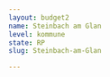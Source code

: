 ```yaml
---
layout: budget2
name: Steinbach am Glan
level: kommune
state: RP
slug: Steinbach-am-Glan

---
```




